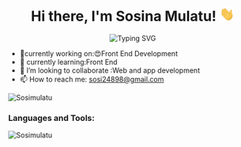 ## <h1 align="center">Hi there, I'm Sosina Mulatu! <img src="https://raw.githubusercontent.com/ABSphreak/ABSphreak/master/gifs/Hi.gif" width="30px"> </h1>
<p align="center">
  <img src="https://readme-typing-svg.demolab.com?font=Fira+Code&size=24&pause=300&color=36BCF7&center=true&vCenter=true&width=800&height=50&lines=Welcome+to+my+GitHub!+🌍;+Front-End+Developer+%7C+Software+Engineer;+Passionate+About+Web+%26+Mobile+Development;+Always+Learning+%7C+Always+Improving;+Let's+Create+Something+Extraordinary!+✨" alt="Typing SVG">
</p>

- 🔭currently working on:😍Front End Development
- 🌱 currently learning:Front End
- 👯 I’m looking to collaborate :Web and app development
- 📫 How to reach me: sosi24898@gmail.com
<p align="left"> <img src="https://komarev.com/ghpvc/?username=Sosimulatu&label=Profile%20views&color=0e75b6&style=flat" alt="Sosimulatu" /> </p>
<h3 align="left">Languages and Tools:</h3>


<p><img align="left" width="35%" src="https://github-readme-stats.vercel.app/api/top-langs?theme=transparent&hide_border=true&username=Sosimulatu&show_icons=true&locale=en&layout=compact" alt="Sosimulatu" /></p>
